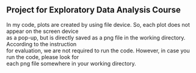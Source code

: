 ## Project for Exploratory Data Analysis Course

In my code, plots are created by using file device. So, each plot does not appear on the screen device </br> 
as a pop-up, but is directly saved as a png file in the working directory. According to the instruction </br>
for evaluation, we are not required to run the code. However, in case you run the code, please look for </br>
each png file somewhere in your working directory.


